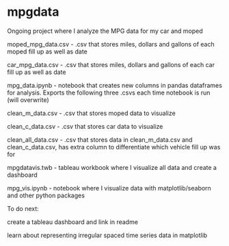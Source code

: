 # mpgdata
Ongoing project where I analyze the MPG data for my car and moped

moped_mpg_data.csv - .csv that stores miles, dollars and gallons of each moped fill up as well as date 

car_mpg_data.csv - .csv that stores miles, dollars and gallons of each car fill up as well as date 

mpg_data.ipynb - notebook that creates new columns in pandas dataframes for analysis. Exports the following three .csvs each time notebook is run (will overwrite)

clean_m_data.csv - .csv that stores moped data to visualize

clean_c_data.csv - .csv that stores car data to visualize

clean_all_data.csv - .csv that stores data in clean_m_data.csv and clean_c_data.csv, has extra column to differentiate which vehicle fill up was for

mpgdatavis.twb - tableau workbook where I visualize all data and create a dashboard

mpg_vis.ipynb - notebook where I visualize data with matplotlib/seaborn and other python packages

To do next:

create a tableau dashboard and link in readme

learn about representing irregular spaced time series data in matplotlib